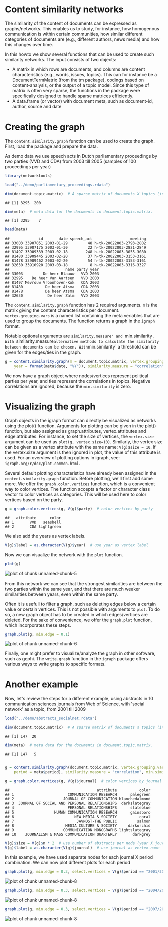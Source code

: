 Content similarity networks
==========================

The similarity of the content of documents can be expressed as graphs/networks. This enables us to study, for instance, how homogenous communication is within certain communities, how similar different categories of documents are (e.g., different authors, news media) and how this changes over time.

In this howto we show several functions that can be used to create such similarity networks. The input consists of two objects: 

- A matrix in which rows are documents, and columns are content characteristics (e.g., words, issues, topics). This can for instance be a DocumentTermMatrix (from the tm package), codings based on content-analysis, or the output of a topic model. Since this type of matrix is often very sparse, the functions in the package were specifically designed to handle sparse matrices efficiently.
- A data.frame (or vector) with document meta, such as document-id, author, source and date

Creating the graph
=====================

The `content.similarity.graph` function can be used to create the graph. First, load the package and prepare the data.

As demo data we use speech acts in Dutch parliamentary proceedings by two parties (VVD and CDA) from 2003 till 2005 (samples of 100 proceedings per year)


```r
library(networktools)

load("../demo/parliamentary_proceedings.rdata")

dim(document.topic.matrix)  # A sparse matrix of documents X topics (in this case the results from a topic model (LDA). Sample from a set 73300 speech acts, with 200 topics)
```

```
## [1] 3295  200
```

```r
dim(meta)  # meta data for the documents in document.topic.matrix. 
```

```
## [1] 3295    7
```

```r
head(meta)
```

```
##             id       date speech_act                 meeting
## 33003 33907051 2003-01-29         48 h-tk-20022003-2793-2802
## 32995 33907175 2003-01-30         22 h-tk-20022003-2821-2849
## 81497 33909339 2003-02-18        248 h-tk-20022003-3055-3080
## 81480 33909445 2003-02-20         37 h-tk-20022003-3153-3161
## 81478 33909462 2003-02-20         54 h-tk-20022003-3153-3161
## 32630 33910920 2003-03-18          8 h-tk-20022003-3316-3327
##                         name party year
## 33003         De heer Blaauw   VVD 2003
## 32995    De heer Van Aartsen   VVD 2003
## 81497 Mevrouw Vroonhoven-Kok   CDA 2003
## 81480          De heer Atsma   CDA 2003
## 81478          De heer Atsma   CDA 2003
## 32630           De heer Zalm   VVD 2003
```


The `content.similarity.graph` function has 2 required arguments. `m` is the matrix giving the content characteristics per document. `vertex.grouping.vars` is a named list containing the meta veriables that are used to group the documents. The function returns a graph in the `igraph` format. 

Notable optional arguments are `similarity.measure' and `min.similarity`. With `similarity.measure` alternative methods to calculate the similarity between documents can be chosen. With `min.similarity` a threshold can be given for the edges/ties in the graph.


```r
g = content.similarity.graph(m = document.topic.matrix, vertex.grouping.vars = list(party = meta$party, 
    year = format(meta$date, "%Y")), similarity.measure = "correlation", min.similarity = 0)
```



We now have a graph object where nodes/vertices represent political parties per year, and ties represent the correlations in topics. Negative correlations are ignored, because the `min.similarity` is zero. 

Visualizing the graph
=====================

Graph objects in the igraph format can directly be visualized as networks using the plot() function. Arguments for plotting can be given in the plot() function, but also assigned as graph.attributes, vertex.attributes and edge.attributes. For instance, to set the size of vertices, the `vertex.size` argument can be used as `plot(g, vertex.size=10)`. Similarly, the vertex size can be given as a vertex attribute with the same name: `V(g)$size = 10`. If the vertex.size argument is then ignored in plot, the value of this attribute is used. For an overview of plotting options in igraph, see: `igraph.org/r/doc/plot.common.html`.

Several default plotting characteristics have already been assigned in the `content.similarity.graph` function. Before plotting, we'll first add some more. We offer the `graph.color.vertices` function, which is a convenient way to color vertices. The function accepts a factor or character class vector to color vertices as categories. This will be used here to color vertices based on the party. 


```r
g = graph.color.vertices(g, V(g)$party)  # color vertices by party
```

```
##   attribute      color
## 1       VVD   seashell
## 2       CDA lightgreen
```


We also add the years as vertex labels.


```r
V(g)$label = as.character(V(g)$year)  # use year as vertex label
```


Now we can visualize the network with the `plot` function.


```r
plot(g)
```

![plot of chunk unnamed-chunk-5](figure/unnamed-chunk-5.png) 


From this network we can see that the strongest similarities are between the two parties within the same year, and that there are much weaker similarities between years, even within the same party.

Often it is usefull to filter a graph, such as deleting edges below a certain value or certain vertices. This is not possible with arguments to `plot`. To do so, a new graph object has to be created in which edges/vertices are deleted. For the sake of convenience, we offer the `graph.plot` function, which incorporates these steps.


```r
graph.plot(g, min.edge = 0.1)
```

![plot of chunk unnamed-chunk-6](figure/unnamed-chunk-6.png) 


Finally, one might prefer to visualize/analyze the graph in other software, such as gephi. The `write.graph` function in the `igraph` package offers various ways to write graphs to specific formats.

Another example
=====================

Now, let's review the steps for a different example, using abstracts in 10 communication sciences journals from Web of Science, with 'social network' as a topic, from 2001 till 2009


```r
load("../demo/abstracts_socialnet.rdata")

dim(document.topic.matrix)  # A sparse matrix of documents X topics (in this case a sample of the results from a topic model (LDA) over 848 abstracts, with 25 topics)
```

```
## [1] 147  20
```

```r
dim(meta)  # meta data for the documents in document.topic.matrix. 
```

```
## [1] 147   5
```

```r

g = content.similarity.graph(document.topic.matrix, vertex.grouping.vars = list(journal = meta$journal, 
    period = meta$period), similarity.measure = "correlation", min.similarity = 0)

g = graph.color.vertices(g, V(g)$journal)  # color vertices by journal
```

```
##                                       attribute          color
## 1                        COMMUNICATION RESEARCH      palegreen
## 2                      JOURNAL OF COMMUNICATION blanchedalmond
## 3  JOURNAL OF SOCIAL AND PERSONAL RELATIONSHIPS  darkslategray
## 4                        PERSONAL RELATIONSHIPS      slateblue
## 5                  HUMAN COMMUNICATION RESEARCH      gainsboro
## 6                           NEW MEDIA & SOCIETY          coral
## 7                            JAVNOST-THE PUBLIC         salmon
## 8                       MEDIA CULTURE & SOCIETY     darkorchid
## 9                      COMMUNICATION MONOGRAPHS lightslategray
## 10    JOURNALISM & MASS COMMUNICATION QUARTERLY       darkgrey
```

```r
V(g)$size = V(g)$n * 2  # use number of abstracts per node (year X journal) 
V(g)$label = as.character(V(g)$journal)  # use journal as vertex name
```


In this example, we have used separate nodes for each journal X period combination. We can now plot different plots for each period


```r
graph.plot(g, min.edge = 0.3, select.vertices = V(g)$period == "2001/2003")
```

![plot of chunk unnamed-chunk-8](figure/unnamed-chunk-81.png) 

```r
graph.plot(g, min.edge = 0.3, select.vertices = V(g)$period == "2004/2006")
```

![plot of chunk unnamed-chunk-8](figure/unnamed-chunk-82.png) 

```r
graph.plot(g, min.edge = 0.3, select.vertices = V(g)$period == "2007/2009")
```

![plot of chunk unnamed-chunk-8](figure/unnamed-chunk-83.png) 

